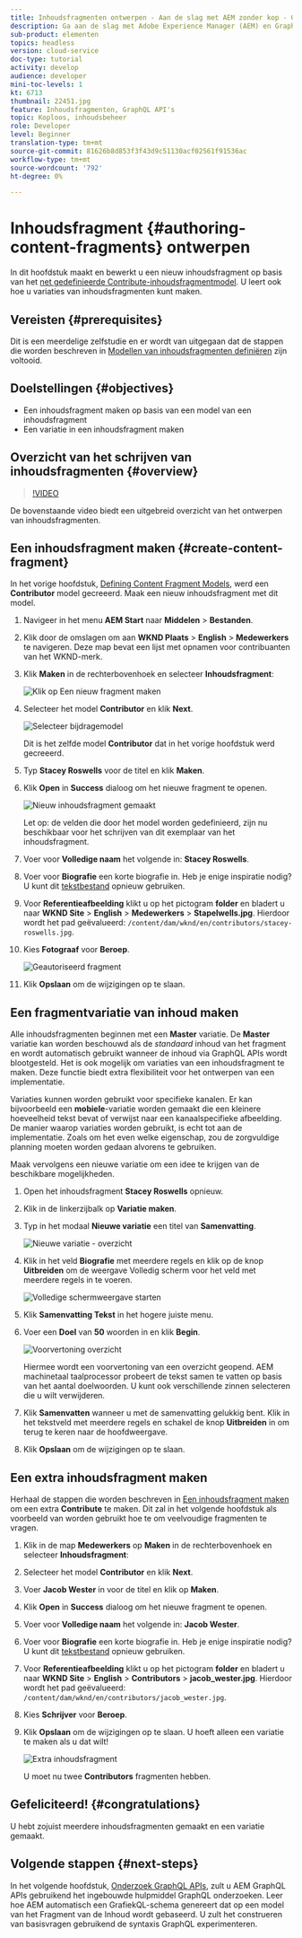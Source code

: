 ```yaml
---
title: Inhoudsfragmenten ontwerpen - Aan de slag met AEM zonder kop - GraphQL
description: Ga aan de slag met Adobe Experience Manager (AEM) en GraphQL. Maak en bewerk een nieuw inhoudsfragment op basis van een inhoudsfragmentmodel. Leer hoe u variaties van inhoudsfragmenten maakt.
sub-product: elementen
topics: headless
version: cloud-service
doc-type: tutorial
activity: develop
audience: developer
mini-toc-levels: 1
kt: 6713
thumbnail: 22451.jpg
feature: Inhoudsfragmenten, GraphQL API's
topic: Koploos, inhoudsbeheer
role: Developer
level: Beginner
translation-type: tm+mt
source-git-commit: 81626b8d853f3f43d9c51130acf02561f91536ac
workflow-type: tm+mt
source-wordcount: '792'
ht-degree: 0%

---
```



# Inhoudsfragment {#authoring-content-fragments} ontwerpen

In dit hoofdstuk maakt en bewerkt u een nieuw inhoudsfragment op basis van het [net gedefinieerde Contribute-inhoudsfragmentmodel](./content-fragment-models.md). U leert ook hoe u variaties van inhoudsfragmenten kunt maken.

## Vereisten {#prerequisites}

Dit is een meerdelige zelfstudie en er wordt van uitgegaan dat de stappen die worden beschreven in [Modellen van inhoudsfragmenten definiëren](./content-fragment-models.md) zijn voltooid.

## Doelstellingen {#objectives}

* Een inhoudsfragment maken op basis van een model van een inhoudsfragment
* Een variatie in een inhoudsfragment maken

## Overzicht van het schrijven van inhoudsfragmenten {#overview}

>[!VIDEO](https://video.tv.adobe.com/v/22451/?quality=12&learn=on)

De bovenstaande video biedt een uitgebreid overzicht van het ontwerpen van inhoudsfragmenten.

## Een inhoudsfragment maken {#create-content-fragment}

In het vorige hoofdstuk, [Defining Content Fragment Models](./content-fragment-models.md), werd een **Contributor** model gecreeerd. Maak een nieuw inhoudsfragment met dit model.

1. Navigeer in het menu **AEM Start** naar **Middelen** > **Bestanden**.
1. Klik door de omslagen om aan **WKND Plaats** > **English** > **Medewerkers** te navigeren. Deze map bevat een lijst met opnamen voor contribuanten van het WKND-merk.

1. Klik **Maken** in de rechterbovenhoek en selecteer **Inhoudsfragment**:

   ![Klik op Een nieuw fragment maken](assets/author-content-fragments/create-content-fragment-menu.png)

1. Selecteer het model **Contributor** en klik **Next**.

   ![Selecteer bijdragemodel](assets/author-content-fragments/select-contributor-model.png)

   Dit is het zelfde model **Contributor** dat in het vorige hoofdstuk werd gecreeerd.

1. Typ **Stacey Roswells** voor de titel en klik **Maken**.
1. Klik **Open** in **Success** dialoog om het nieuwe fragment te openen.

   ![Nieuw inhoudsfragment gemaakt](assets/author-content-fragments/new-content-fragment.png)

   Let op: de velden die door het model worden gedefinieerd, zijn nu beschikbaar voor het schrijven van dit exemplaar van het inhoudsfragment.

1. Voer voor **Volledige naam** het volgende in: **Stacey Roswells**.
1. Voer voor **Biografie** een korte biografie in. Heb je enige inspiratie nodig? U kunt dit [tekstbestand](assets/author-content-fragments/stacey-roswells-bio.txt) opnieuw gebruiken.
1. Voor **Referentieafbeelding** klikt u op het pictogram **folder** en bladert u naar **WKND Site** > **English** > **Medewerkers** > **Stapelwells.jpg**. Hierdoor wordt het pad geëvalueerd: `/content/dam/wknd/en/contributors/stacey-roswells.jpg`.
1. Kies **Fotograaf** voor **Beroep**.

   ![Geautoriseerd fragment](assets/author-content-fragments/stacye-roswell-fragment-authored.png)

1. Klik **Opslaan** om de wijzigingen op te slaan.

## Een fragmentvariatie van inhoud maken

Alle inhoudsfragmenten beginnen met een **Master** variatie. De **Master** variatie kan worden beschouwd als de *standaard* inhoud van het fragment en wordt automatisch gebruikt wanneer de inhoud via GraphQL APIs wordt blootgesteld. Het is ook mogelijk om variaties van een inhoudsfragment te maken. Deze functie biedt extra flexibiliteit voor het ontwerpen van een implementatie.

Variaties kunnen worden gebruikt voor specifieke kanalen. Er kan bijvoorbeeld een **mobiele**-variatie worden gemaakt die een kleinere hoeveelheid tekst bevat of verwijst naar een kanaalspecifieke afbeelding. De manier waarop variaties worden gebruikt, is echt tot aan de implementatie. Zoals om het even welke eigenschap, zou de zorgvuldige planning moeten worden gedaan alvorens te gebruiken.

Maak vervolgens een nieuwe variatie om een idee te krijgen van de beschikbare mogelijkheden.

1. Open het inhoudsfragment **Stacey Roswells** opnieuw.
1. Klik in de linkerzijbalk op **Variatie maken**.
1. Typ in het modaal **Nieuwe variatie** een titel van **Samenvatting**.

   ![Nieuwe variatie - overzicht](assets/author-content-fragments/new-variation-summary.png)

1. Klik in het veld **Biografie** met meerdere regels en klik op de knop **Uitbreiden** om de weergave Volledig scherm voor het veld met meerdere regels in te voeren.

   ![Volledige schermweergave starten](assets/author-content-fragments/enter-full-screen-view.png)

1. Klik **Samenvatting Tekst** in het hogere juiste menu.

1. Voer een **Doel** van **50** woorden in en klik **Begin**.

   ![Voorvertoning overzicht](assets/author-content-fragments/summarize-text-preview.png)

   Hiermee wordt een voorvertoning van een overzicht geopend. AEM machinetaal taalprocessor probeert de tekst samen te vatten op basis van het aantal doelwoorden. U kunt ook verschillende zinnen selecteren die u wilt verwijderen.

1. Klik **Samenvatten** wanneer u met de samenvatting gelukkig bent. Klik in het tekstveld met meerdere regels en schakel de knop **Uitbreiden** in om terug te keren naar de hoofdweergave.

1. Klik **Opslaan** om de wijzigingen op te slaan.

## Een extra inhoudsfragment maken

Herhaal de stappen die worden beschreven in [Een inhoudsfragment maken](#create-content-fragment) om een extra **Contribute** te maken. Dit zal in het volgende hoofdstuk als voorbeeld van worden gebruikt hoe te om veelvoudige fragmenten te vragen.

1. Klik in de map **Medewerkers** op **Maken** in de rechterbovenhoek en selecteer **Inhoudsfragment**:
1. Selecteer het model **Contributor** en klik **Next**.
1. Voer **Jacob Wester** in voor de titel en klik op **Maken**.
1. Klik **Open** in **Success** dialoog om het nieuwe fragment te openen.
1. Voer voor **Volledige naam** het volgende in: **Jacob Wester**.
1. Voer voor **Biografie** een korte biografie in. Heb je enige inspiratie nodig? U kunt dit [tekstbestand](assets/author-content-fragments/jacob-wester.txt) opnieuw gebruiken.
1. Voor **Referentieafbeelding** klikt u op het pictogram **folder** en bladert u naar **WKND Site** > **English** > **Contributors** > **jacob_wester.jpg**. Hierdoor wordt het pad geëvalueerd: `/content/dam/wknd/en/contributors/jacob_wester.jpg`.
1. Kies **Schrijver** voor **Beroep**.
1. Klik **Opslaan** om de wijzigingen op te slaan. U hoeft alleen een variatie te maken als u dat wilt!

   ![Extra inhoudsfragment](assets/author-content-fragments/additional-content-fragment.png)

   U moet nu twee **Contributors** fragmenten hebben.

## Gefeliciteerd! {#congratulations}

U hebt zojuist meerdere inhoudsfragmenten gemaakt en een variatie gemaakt.

## Volgende stappen {#next-steps}

In het volgende hoofdstuk, [Onderzoek GraphQL APIs](explore-graphql-api.md), zult u AEM GraphQL APIs gebruikend het ingebouwde hulpmiddel GraphQL onderzoeken. Leer hoe AEM automatisch een GrafiekQL-schema genereert dat op een model van het Fragment van de Inhoud wordt gebaseerd. U zult het construeren van basisvragen gebruikend de syntaxis GraphQL experimenteren.